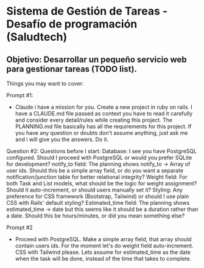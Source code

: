 # Sistema de Gestión de Tareas - Desafío de programación (Saludtech)

## Objetivo: Desarrollar un pequeño servicio web para gestionar tareas (TODO list).

Things you may want to cover:

Prompt #1:
- Claude i have a mission for you. Create a new project in ruby on rails. I have a CLAUDE.md file passed as context you have to read it carefully and consider every detail/rules while creating this project. The PLANNING.md file basically has all the requirements for this project. If you have any question or doubts don't assume anything, just ask me and i will give you the answers. Do it.

Question #2:
Questions before I start:
Database: I see you have PostgreSQL configured. Should I proceed with PostgreSQL or would you prefer SQLite for development?
notify_to field: The planning shows notify_to -> Array of user ids. Should this be a simple array field, or do you want a separate notification/junction table for better relational integrity?
Weight field: For both Task and List models, what should be the logic for weight assignment? Should it auto-increment, or should users manually set it?
Styling: Any preference for CSS framework (Bootstrap, Tailwind) or should I use plain CSS with Rails' default styling?
Estimated_time field: The planning shows estimated_time -> date but this seems like it should be a duration rather than a date. Should this be hours/minutes, or did you mean something else?

Prompt #2
- Proceed with PostgreSQL. Make a simple array field, that array should contain users ids. For the moment let's do weight field auto-increment. CSS with Tailwind please. Lets assume for estimated_time as the date when the task will be done, instead of the time that takes to complete.
